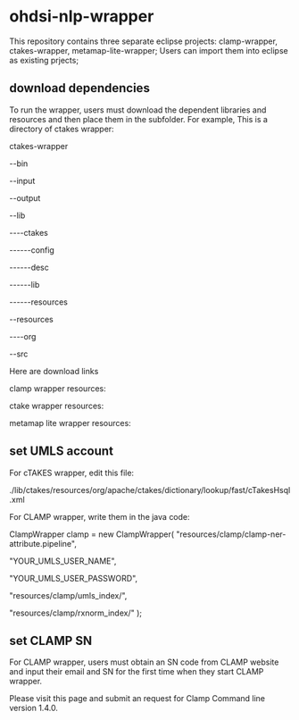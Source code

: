 # ohdsi-nlp-wrapper

This repository contains three separate eclipse projects: clamp-wrapper, ctakes-wrapper, metamap-lite-wrapper; Users can import them into eclipse as existing prjects;

## download dependencies
To run the wrapper, users must download the dependent libraries and resources and then place them in the subfolder.
For example, This is a directory of ctakes wrapper:

ctakes-wrapper

--bin

--input

--output

--lib

----ctakes

------config

------desc

------lib

------resources

--resources

----org

--src

Here are download links

clamp wrapper resources:

ctake wrapper resources:

metamap lite wrapper resources:


## set UMLS account
For cTAKES wrapper, edit this file:

./lib/ctakes/resources/org/apache/ctakes/dictionary/lookup/fast/cTakesHsql.xml

<property key="umlsUser" value="YOUR_UMLS_USER_NAME"/>

<property key="umlsPass" value="YOUR_UMLS_USER_PASSWORD"/>

For CLAMP wrapper, write them in the java code:

ClampWrapper clamp = new ClampWrapper( "resources/clamp/clamp-ner-attribute.pipeline", 

  "YOUR_UMLS_USER_NAME", 
  
  "YOUR_UMLS_USER_PASSWORD", 
  
  "resources/clamp/umls_index/", 
  
  "resources/clamp/rxnorm_index/" );

## set CLAMP SN

For CLAMP wrapper, users must obtain an SN code from CLAMP website and input their email and SN for the first time when they start CLAMP wrapper.

Please visit this page and submit an request for Clamp Command line version 1.4.0.



